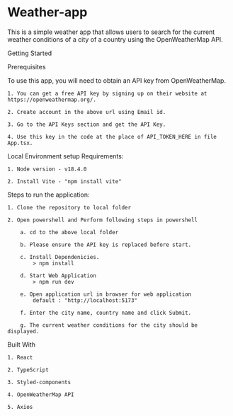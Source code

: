 ﻿# Weather-app
 
This is a simple weather app that allows users to search for the current weather conditions of a city of a country using the OpenWeatherMap API.

Getting Started

Prerequisites

To use this app, you will need to obtain an API key from OpenWeatherMap. 

	1. You can get a free API key by signing up on their website at https://openweathermap.org/.
	
	2. Create account in the above url using Email id.
	
	3. Go to the API Keys section and get the API Key.
	
	4. Use this key in the code at the place of API_TOKEN_HERE in file App.tsx.

Local Environment setup Requirements:

    1. Node version - v18.4.0
    
    2. Install Vite - "npm install vite"
    
    
Steps to run the application:

    1. Clone the repository to local folder
    
    2. Open powershell and Perform following steps in powershell
    
        a. cd to the above local folder
	
        b. Please ensure the API key is replaced before start.
	
        c. Install Dependenicies.
            > npm install
	    
        d. Start Web Application
            > npm run dev
	    
        e. Open application url in browser for web application
            default : "http://localhost:5173"
	    
        f. Enter the city name, country name and click Submit.
	
        g. The current weather conditions for the city should be displayed.

Built With

	1. React
	
	2. TypeScript
	
	3. Styled-components
	
	4. OpenWeatherMap API
	
	5. Axios
